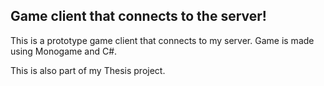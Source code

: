 ## Game client that connects to the server!

This is a prototype game client that connects to my server.
Game is made using Monogame and C#.

This is also part of my Thesis project.